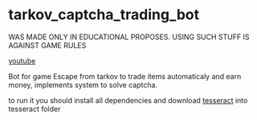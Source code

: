 # tarkov_captcha_trading_bot

WAS MADE ONLY IN EDUCATIONAL PROPOSES. USING SUCH STUFF IS AGAINST GAME RULES

[youtube]()

Bot for game Escape from tarkov to trade items automaticaly and earn money, implements  system to solve captcha.


to run it you should install all dependencies and download [tesseract](https://tesseract-ocr.github.io/tessdoc/Downloads.html) into tesseract folder

